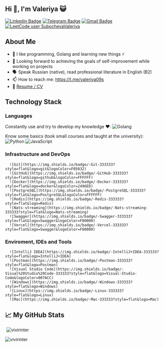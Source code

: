 ## Hi 👋, I'm Valeriya 😺

[![Linkedin Badge](https://img.shields.io/badge/-LinkedIn-0e76a8?style=flat-square&logo=Linkedin&logoColor=white)](https://www.linkedin.com/in//)
[![Telegram Badge](https://img.shields.io/badge/-Telegram-0088cc?style=flat-square&logo=Telegram&logoColor=white)](https://t.me/@aleriya09s)
[![Gmail Badge](https://img.shields.io/badge/-GMail-d93025?style=flat-square&logo=GMail&logoColor=white)](mailto:valeriya.subocheva@gmail.com)
[![LeetCode user SubochevaValeriya](https://img.shields.io/badge/dynamic/json?style=flat-square&labelColor=black&color=%23ffa116&label=LeetCode&query=ranking&url=https%3A%2F%2Fleetcode-badge.vercel.app%2Fapi%2Fusers%2FSubochevaValeriya&logo=leetcode&logoColor=yellow)](https://leetcode.com/SubochevaValeriya/)

## About Me

- 🌱 I like programming, Golang and learning new things ⚡
- 💬 Looking forward to achieving the goals of self-improvement while working on projects
- 🗣 Speak Russian (native), read professional literature in English (B2)
- 📫 How to reach me: https://t.me/valeriya09s
- 📝 [Resume / CV](https://github.com/Val/cv/blob/main/README.md)

## Technology Stack

### Languages
  Сonstantly use and try to develop my knowledge ❤️:
      ![Golang](https://img.shields.io/badge/-Golang-333333?style=flat-square&logo=golang&logoColor=3776AB)
  
  Know some basics (took small courses and taught at the university):
      ![Python](https://img.shields.io/badge/-Python-333333?style=flat-square&logo=python&logoColor=3776AB)
      ![JavaScript](https://img.shields.io/badge/-JavaScript-333333?style=flat-square&logo=JavaScript)
  
### Infrastructure and DevOps
      ![Git](https://img.shields.io/badge/-Git-333333?style=flat&logo=git&logoColor=F05032)
      ![GitHub](https://img.shields.io/badge/-GitHub-333333?style=flat&logo=github&logoColor=FFFFFF)
      ![Docker](https://img.shields.io/badge/-Docker-333333?style=flat&logo=docker&logoColor=2496ED)
      ![PostgreSQL](https://img.shields.io/badge/-PostgreSQL-333333?style=flat&logo=PostgreSQL&logoColor=FFFFFF)
      ![Redis](https://img.shields.io/badge/-Redis-333333?style=flat&logo=Redis)
      ![Nats-streaming](https://img.shields.io/badge/-Nats-streaming-333333?style=flat&logo=Nats-streaming)
      ![Swagger](https://img.shields.io/badge/-Swagger-333333?style=flat&logo=Swagger&logoColor=F80000)
      ![Vercel](https://img.shields.io/badge/-Vercel-333333?style=flat&logo=Swagger&logoColor=F80000)
      
### Enviroment, IDEs and Tools
      ![IntelliJ IDEA](https://img.shields.io/badge/-IntelliJ+IDEA-333333?style=flat&logo=IntelliJ+IDEA)
      ![Postman](https://img.shields.io/badge/-Postman-333333?style=flat&logo=Postman)
      ![Visual Studio Code](https://img.shields.io/badge/-Visual%20Studio%20Code-333333?style=flat&logo=Visual-Studio-Code&logoColor=007ACC)
      ![Windows](https://img.shields.io/badge/-Windows-333333?style=flat&logo=Windows)
      ![Linux](https://img.shields.io/badge/-Linux-333333?style=flat&logo=Linux)
      ![Mac](https://img.shields.io/badge/-Mac-333333?style=flat&logo=Mac)


## 📈 My GitHub Stats

 <p>&nbsp;<img align="center" src="https://github-readme-stats.vercel.app/api?username=SubochevaValeriya&show_icons=true&locale=en" alt="vivirinter" /></p> <p><img align="left" src="https://github-readme-stats.vercel.app/api/top-langs?username=SubochevaValeriya&show_icons=true&locale=en&layout=compact" alt="vivirinter" /></p>
